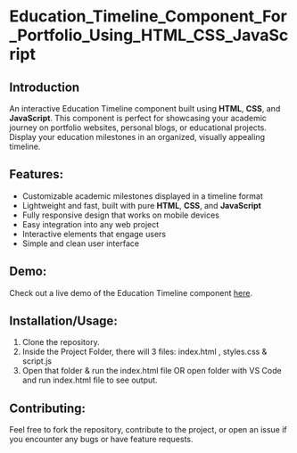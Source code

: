 # Education_Timeline_Component_For_Portfolio_Using_HTML_CSS_JavaScript

## Introduction
An interactive Education Timeline component built using **HTML**, **CSS**, and **JavaScript**. This component is perfect for showcasing your academic journey on portfolio websites, personal blogs, or educational projects. Display your education milestones in an organized, visually appealing timeline.

## Features:
- Customizable academic milestones displayed in a timeline format
- Lightweight and fast, built with pure **HTML**, **CSS**, and **JavaScript**
- Fully responsive design that works on mobile devices
- Easy integration into any web project
- Interactive elements that engage users
- Simple and clean user interface

## Demo:
Check out a live demo of the Education Timeline component [here](link-to-demo).

## Installation/Usage:
1. Clone the repository.
2. Inside the Project Folder, there will 3 files: index.html , styles.css & script.js
3. Open that folder & run the index.html file OR open folder with VS Code and run index.html file to see output.

## Contributing:
Feel free to fork the repository, contribute to the project, or open an issue if you encounter any bugs or have feature requests.

